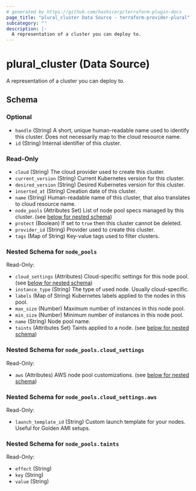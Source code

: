 ```yaml
---
# generated by https://github.com/hashicorp/terraform-plugin-docs
page_title: "plural_cluster Data Source - terraform-provider-plural"
subcategory: ""
description: |-
  A representation of a cluster you can deploy to.
---
```


# plural_cluster (Data Source)

A representation of a cluster you can deploy to.



<!-- schema generated by tfplugindocs -->
## Schema

### Optional

- `handle` (String) A short, unique human-readable name used to identify this cluster. Does not necessarily map to the cloud resource name.
- `id` (String) Internal identifier of this cluster.

### Read-Only

- `cloud` (String) The cloud provider used to create this cluster.
- `current_version` (String) Current Kubernetes version for this cluster.
- `desired_version` (String) Desired Kubernetes version for this cluster.
- `inserted_at` (String) Creation date of this cluster.
- `name` (String) Human-readable name of this cluster, that also translates to cloud resource name.
- `node_pools` (Attributes Set) List of node pool specs managed by this cluster. (see [below for nested schema](#nestedatt--node_pools))
- `protect` (Boolean) If set to `true` then this cluster cannot be deleted.
- `provider_id` (String) Provider used to create this cluster.
- `tags` (Map of String) Key-value tags used to filter clusters.

<a id="nestedatt--node_pools"></a>
### Nested Schema for `node_pools`

Read-Only:

- `cloud_settings` (Attributes) Cloud-specific settings for this node pool. (see [below for nested schema](#nestedatt--node_pools--cloud_settings))
- `instance_type` (String) The type of used node. Usually cloud-specific.
- `labels` (Map of String) Kubernetes labels applied to the nodes in this pool.
- `max_size` (Number) Maximum number of instances in this node pool.
- `min_size` (Number) Minimum number of instances in this node pool.
- `name` (String) Node pool name.
- `taints` (Attributes Set) Taints applied to a node. (see [below for nested schema](#nestedatt--node_pools--taints))

<a id="nestedatt--node_pools--cloud_settings"></a>
### Nested Schema for `node_pools.cloud_settings`

Read-Only:

- `aws` (Attributes) AWS node pool customizations. (see [below for nested schema](#nestedatt--node_pools--cloud_settings--aws))

<a id="nestedatt--node_pools--cloud_settings--aws"></a>
### Nested Schema for `node_pools.cloud_settings.aws`

Read-Only:

- `launch_template_id` (String) Custom launch template for your nodes. Useful for Golden AMI setups.



<a id="nestedatt--node_pools--taints"></a>
### Nested Schema for `node_pools.taints`

Read-Only:

- `effect` (String)
- `key` (String)
- `value` (String)
